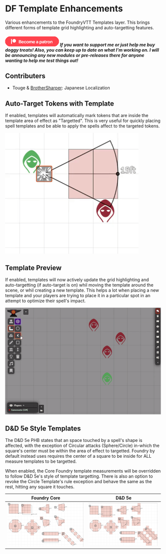 # DF Template Enhancements

Various enhancements to the FoundryVTT Templates layer. This brings different forms of template grid highlighting and auto-targetting features.

##### [![become a patron](../.assets/patreon-image.png)](https://www.patreon.com/bePatron?u=46113583) If you want to support me or just help me buy doggy treats! Also, you can keep up to date on what I'm working on. I will be announcing any new modules or pre-releases there for anyone wanting to help me test things out!

## Contributers

- Touge & [BrotherSharper](https://github.com/BrotherSharper): Japanese Localization

## Auto-Target Tokens with Template

If enabled, templates will automatically mark tokens that are inside the template area of effect as "Targetted". This is very useful for quickly placing spell templates and be able to apply the spells affect to the targeted tokens.

![Auto-Target Tokens](../.assets/df-qol/df-qol-auto-target.gif)

## Template Preview

If enabled, templates will now actively update the grid highlighting and auto-targetting (if auto-target is on) whil moving the template around the scene, or whil creating a new template. This helps a lot when placing a new template and your players are trying to place it in a particular spot in an attempt to optimize their spell's impact.

![Template Preview](../.assets/df-qol/df-qol-template-preview.gif)

## D&D 5e Style Templates

The D&D 5e PHB states that an space touched by a spell's shape is affected, with the exception of Circular attacks (Sphere/Circle) in-which the square's center must be within the area of effect to targetted. Foundry by default instead uses requires the center of a square to be inside for ALL measure templates to be targetted.

When enabled, the Core Foundry template measurements will be overridden to follow D&D 5e's style of template targetting. There is also an option to revoke the Circle Template's rule exception and behave the same as the rest, hitting any square it touches.

|Foundry Core|D&D 5e|
|:-:|:-:|
|![Foundry Core Templates](../.assets/df-qol/df-qol-templates-core.png)|![D&D5e Style Templates](../.assets/df-qol/df-qol-templates-dnd5e.png)|

